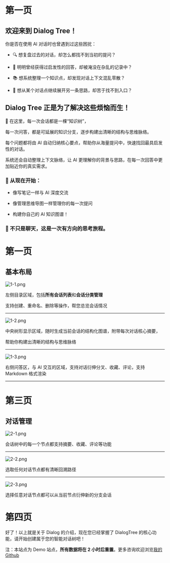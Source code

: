 # 第一页

## 欢迎来到 Dialog Tree！

你是否在使用 AI 对话时也曾遇到过这些困扰：

- 🔍 想复盘过去的对话，却怎么都找不到当初的提问？

- 🧠 明明曾经获得过启发性的回答，却被淹没在杂乱的记录中？

- 📚 想系统整理一个知识点，却发现对话上下文混乱零散？

- 🌱 想从某个对话点继续展开另一条思路，却苦于找不到入口？

## Dialog Tree 正是为了解决这些烦恼而生！

🌳 在这里，每一次会话都是一棵“知识树”，

每一次问答，都是可延展的知识分支，逐步构建出清晰的结构与思维脉络。

每个问题都将由 AI 自动归纳核心要点，帮助你从海量提问中，快速找回最具启发性的对话。

系统还会自动整理上下文脉络，让 AI 更理解你的背景与思路，在每一次回答中更加贴近你的真实需求。

### 📌 从现在开始：

- 像写笔记一样与 AI 深度交流

- 像管理思维导图一样管理你的每一次提问

- 构建你自己的 AI 知识图谱！

### 🧠 不只是聊天，这是一次有方向的思考旅程。

# 第一页

## 基本布局

![1-1.png](../screenshot/1-1.png)

左侧目录区域，包括**所有会话列表**和**会话分类管理**

支持创建、重命名、删除等操作，帮您总览会话情况

---

![1-2.png](../screenshot/1-2.png)

中央树形显示区域，随时生成当前会话的结构化图谱，附带每次对话核心摘要，

帮助你构建出清晰的结构与思维脉络

---

![1-3.png](../screenshot/1-3.png)

右侧问答区，与 AI 交互的区域，支持对话衍伸分叉、收藏、评论，支持 Markdown 格式渲染

---

# 第三页

## 对话管理

![2-1.png](../screenshot/2-1.png)

会话树中的每一个节点都支持摘要、收藏、评论等功能

---

![2-2.png](../screenshot/2-2.png)

选取任何对话节点都有清晰回溯路径

---

![2-3.png](../screenshot/2-3.png)

选择任意对话节点都可以从当前节点衍伸新的分支会话

# 第四页

好了！以上就是关于 Dialog 的介绍，现在您已经掌握了 DialogTree 的核心功能，请开始创建属于您的智能对话树吧！

注：本站点为 Demo 站点，**所有数据将在 2 小时后重置**。更多咨询欢迎浏览[我的Github](https://github.com/liran906/DialogTree)